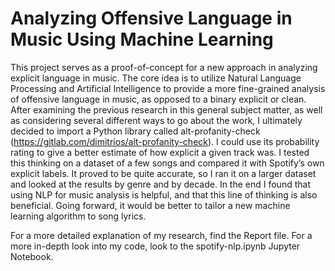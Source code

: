 # Analyzing Offensive Language in Music Using Machine Learning
This project serves as a proof-of-concept for a new approach in analyzing explicit language in music. The core idea is to utilize Natural Language Processing and Artificial Intelligence to provide a more fine-grained analysis of offensive language in music, as opposed to a binary explicit or clean. After examining the previous research in this general subject matter, as well as considering several different ways to go about the work, I ultimately decided to import a Python library called alt-profanity-check (https://gitlab.com/dimitrios/alt-profanity-check). I could use its probability rating to give a better estimate of how explicit a given track was. I tested this thinking on a dataset of a few songs and compared it with Spotify’s own explicit labels. It proved to be quite accurate, so I ran it on a larger dataset and looked at the results by genre and by decade. In the end I found that using NLP for music analysis is helpful, and that this line of thinking is also beneficial. Going forward, it would be better to tailor a new machine learning algorithm to song lyrics.

For a more detailed explanation of my research, find the Report file. For a more in-depth look into my code, look to the spotify-nlp.ipynb Jupyter Notebook.
